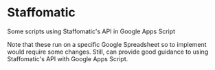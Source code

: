 # Staffomatic
Some scripts using Staffomatic's API in Google Apps Script

Note that these run on a specific Google Spreadsheet so to implement would require some changes. Still, can provide good guidance to using Staffomatic's API with Google Apps Script. 
